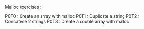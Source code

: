 Malloc exercises :

P0T0 : Create an array with malloc
P0T1 : Duplicate a string
P0T2 : Concatene 2 strings
P0T3 : Create a double array with malloc